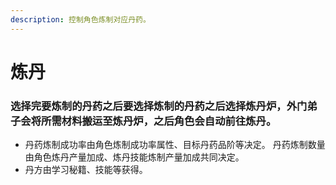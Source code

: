 ```yaml
---
description: 控制角色炼制对应丹药。
---
```


# 炼丹

### 选择完要炼制的丹药之后要选择炼制的丹药之后选择炼丹炉，外门弟子会将所需材料搬运至炼丹炉，之后角色会自动前往炼丹。

* 丹药炼制成功率由角色炼制成功率属性、目标丹药品阶等决定。 丹药炼制数量由角色炼丹产量加成、炼丹技能炼制产量加成共同决定。 
* 丹方由学习秘籍、技能等获得。

